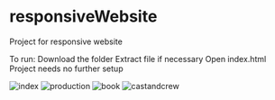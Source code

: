 # responsiveWebsite
Project for responsive website

To run:
Download the folder
Extract file if necessary
Open index.html
Project needs no further setup

![index](https://user-images.githubusercontent.com/25241345/194803990-b7ddb7c4-52ba-40a7-9575-2ff6f0feade0.JPG)
![production](https://user-images.githubusercontent.com/25241345/194803991-75ee685b-9a68-4000-a30f-0617956a8b0f.JPG)
![book](https://user-images.githubusercontent.com/25241345/194803986-6a877167-4200-465e-b784-c3c5debbdf92.JPG)
![castandcrew](https://user-images.githubusercontent.com/25241345/194803988-ab8c39d3-fee3-4541-9517-3bb9ba6a9676.JPG)
